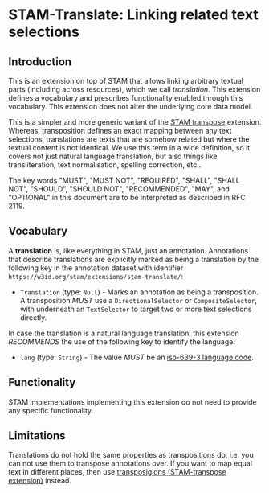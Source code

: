 # STAM-Translate: Linking related text selections

## Introduction

This is an extension on top of STAM that allows linking arbitrary textual parts
(including across resources), which we call *translation*. This extension defines a
vocabulary and prescribes functionality enabled through this vocabulary. This
extension does not alter the underlying core data model.

This is a simpler and more generic variant of the [STAM transpose](../stam-transpose/) extension.
Whereas, transposition defines an exact mapping between any text selections, translations
are texts that are somehow related but where the textual content is not identical.
We use this term in a wide definition, so it covers not just natural language translation, but also things like
transliteration, text normalisation, spelling correction, etc.. 

The key words "MUST", "MUST NOT", "REQUIRED", "SHALL", "SHALL NOT", "SHOULD",
"SHOULD NOT", "RECOMMENDED", "MAY", and "OPTIONAL" in this document are to be
interpreted as described in RFC 2119.

## Vocabulary

A **translation** is, like everything in STAM, just an annotation. Annotations
that describe translations are explicitly marked as being a translation by
the following key in the annotation dataset with identifier
``https://w3id.org/stam/extensions/stam-translate/``:

* `Translation` (type: `Null`) - Marks an annotation as being a transposition. A transposition *MUST* use a `DirectionalSelector` or `CompositeSelector`, with underneath an `TextSelector` to target two or more text selections directly. 

In case the translation is a natural language translation, this extension
*RECOMMENDS* the use of the following key to identify the language:

* `lang` (type: `String`) - The value *MUST* be an [iso-639-3 language code](https://iso639-3.sil.org/code_tables/639/data).

## Functionality

STAM implementations implementing this extension do not need to provide any specific functionality.

## Limitations

Translations do not hold the same properties as transpositions do, i.e. you can not use them to transpose annotations over.
If you want to map equal text in different places, then use [transposigions (STAM-transpose extension)](../stam-transpose/README.md) instead.

